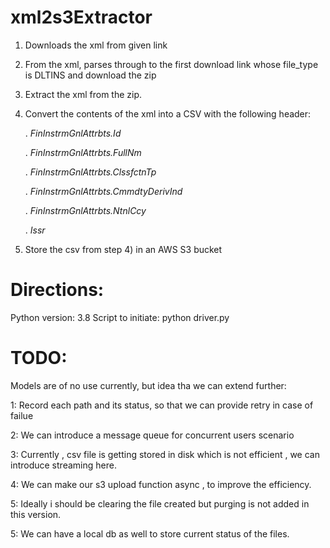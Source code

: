 # xml2s3Extractor

1. Downloads the xml from given link

2. From the xml, parses through to the first download link whose file_type is DLTINS and download the zip

3. Extract the xml from the zip.

4. Convert the contents of the xml into a CSV with the following header:

    . *FinInstrmGnlAttrbts.Id*

    . *FinInstrmGnlAttrbts.FullNm*

    . *FinInstrmGnlAttrbts.ClssfctnTp*

    . *FinInstrmGnlAttrbts.CmmdtyDerivInd*

    . *FinInstrmGnlAttrbts.NtnlCcy*

    . *Issr*

5. Store the csv from step 4) in an AWS S3 bucket


# Directions:

Python version: 3.8
Script to initiate: python driver.py


# TODO:


Models are of no use currently, but idea tha we can extend further:

  1: Record each path and its status, so that we can provide retry in case of failue
  
  2: We can introduce a message queue for concurrent users scenario
  
  3: Currently , csv file is getting stored in disk which is not efficient , we can introduce streaming here.
  
  4: We can make our s3 upload function async , to improve the efficiency.
  
  5: Ideally i should be clearing the file created but purging is not added in this version.
  
  5: We can have a local db as well to store current status of the files.

